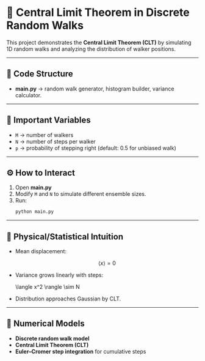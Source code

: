 
# 🚶 Central Limit Theorem in Discrete Random Walks

This project demonstrates the **Central Limit Theorem (CLT)** by simulating 1D random walks and analyzing the distribution of walker positions.

---

## 📂 Code Structure
- **main.py** → random walk generator, histogram builder, variance calculator.

---

## 🔑 Important Variables
- `M` → number of walkers  
- `N` → number of steps per walker  
- `p` → probability of stepping right (default: 0.5 for unbiased walk)  

---

## ⚙️ How to Interact
1. Open **main.py**  
2. Modify `M` and `N` to simulate different ensemble sizes.  
3. Run:
   ```bash
   python main.py

---

## 🧠 Physical/Statistical Intuition

* Mean displacement:

  $$
  \langle x \rangle = 0
  $$

* Variance grows linearly with steps:


  \langle x^2 \rangle \sim N



* Distribution approaches Gaussian by CLT.

---

## 🧮 Numerical Models

* **Discrete random walk model**
* **Central Limit Theorem (CLT)**
* **Euler–Cromer step integration** for cumulative steps

